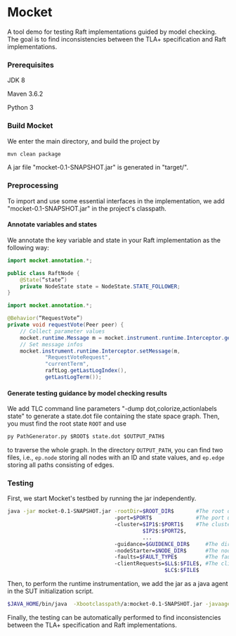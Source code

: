 # Mocket
A tool demo for testing Raft implementations guided by model checking.
The goal is to find inconsistencies between the TLA+ specification and
Raft implementations.

### Prerequisites
JDK 8

Maven 3.6.2

Python 3

### Build Mocket
We enter the main directory, and build the project by
```bash
mvn clean package
```

A jar file "mocket-0.1-SNAPSHOT.jar" is generated in "target/".

### Preprocessing

To import and use some essential interfaces in the implementation, we
add "mocket-0.1-SNAPSHOT.jar" in the project's classpath.
#### Annotate variables and states
We annotate the key variable and state in your Raft implementation as
the following way:
```java
import mocket.annotation.*;

public class RaftNode {
    @State(“state”)
    private NodeState state = NodeState.STATE_FOLLOWER;
}
```

```java
import mocket.annotation.*;

@Behavior(“RequestVote”)
private void requestVote(Peer peer) {
    // Collect parameter values
    mocket.runtime.Message m = mocket.instrument.runtime.Interceptor.getParams(this.NodeId, peer.NodeId);
    // Set message infos
    mocket.instrument.runtime.Interceptor.setMessage(m,
            "RequestVoteRequest",
            "currentTerm",
            raftLog.getLastLogIndex(),
            getLastLogTerm());
```

#### Generate testing guidance by model checking results
We add TLC command line parameters "-dump dot,colorize,actionlabels
state" to generate a state.dot file containing the state space graph. 
Then, you must find the root state `ROOT` and use
```python
py PathGenerator.py $ROOT$ state.dot $OUTPUT_PATH$
```
to traverse the whole graph. In the directory `OUTPUT_PATH`, you can
find two files, i.e., `ep.node` storing all nodes with an ID and state
values, and `ep.edge` storing all paths consisting of edges.

### Testing
First, we start Mocket's testbed by running the jar independently.
```bash
java -jar mocket-0.1-SNAPSHOT.jar -rootDir=$ROOT_DIR$       #The root directory of SUT.
                                  -port=$PORT$              #The port used by Mocket.
                                  -cluster=$IP1$:$PORT1$    #The cluster setting.
                                           $IP2$:$PORT2$,
                                           ...
                                  -guidance=$GUIDENCE_DIR$     #The directory to store guidance files
                                  -nodeStarter=$NODE_DIR$      #The node start script
                                  -faults=$FAULT_TYPE$         #The fault types to be injected.
                                  -clientRequests=$LL$:$FILE$, #The client requests and corresponding script file.
                                                  $LC$:$FILE$
```

Then, to perform the runtime instrumentation, we add the jar as a java agent in the SUT initialization script.
```bash
$JAVA_HOME/bin/java  -Xbootclasspath/a:mocket-0.1-SNAPSHOT.jar -javaagent:mocket-0.1-SNAPSHOT.jar SUT.main.class
```

Finally, the testing can be automatically performed to find inconsistencies between the TLA+ specification and
Raft implementations.